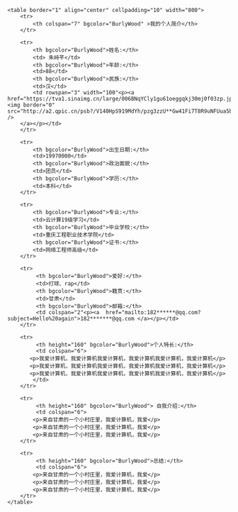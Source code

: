 <html>
	<head>
		<meta charset="utf-8">
		<title>简历</title>
	</head>
 
<body background=https://tva4.sinaimg.cn/mw1024/006BNqYCly1gu61oegq8sj30mj0gw74w.jpg
>
 
	<table border="1" align="center" cellpadding="10" width="800">
		<tr>
			<th colspan="7" bgcolor="BurlyWood" >我的个人简介</th>
		</tr>
 
		<tr>
			<th bgcolor="BurlyWood">姓名:</th>
			<td> 朱峙芊</td>
			<th bgcolor="BurlyWood">年龄:</th>
			<td>88</td>
			<th bgcolor="BurlyWood">民族:</th>
			<td>汉</td>
			<td rowspan="3" width="100"<p><a href="https://tva1.sinaimg.cn/large/006BNqYCly1gu61oeggqkj30mj0f03zp.jpg"><img border="0" src="http://a2.qpic.cn/psb?/V140HpS919MdYh/pzg3zzU**Gw41Fi7T8R9uNFUua5brWbnD3N9Bf8UPKI!/b/dAkBAAAAAAAA&bo=eAB4AAAAAAAFByQ!&rf=viewer_4" />
		</a></p></td>
		</tr>
 
		<tr>
			<th bgcolor="BurlyWood">出生日期:</th>
			<td>19970000</td>
			<th bgcolor="BurlyWood">政治面貌:</th>
			<td>团员</td>
			<th bgcolor="BurlyWood">学历:</th>
			<td>本科</td>
		</tr>
 
		<tr>
			<th bgcolor="BurlyWood">专业:</th>
			<td>云计算19级学习</td>
			<th bgcolor="BurlyWood">毕业学校:</th>
			<td>重庆工程职业技术学院</td>
			<th bgcolor="BurlyWood">证书:</th>
			<td>网络工程师高级</td>
		</tr>
 
		<tr>
			 <th bgcolor="BurlyWood">爱好:</th>
			 <td>打球、rap</td>
			 <th bgcolor="BurlyWood">籍贯:</th>
			 <td>甘肃</td>
			 <th bgcolor="BurlyWood">邮箱:</th>
			 <td colspan="2"<p><a  href="mailto:182******@qq.com?subject=Hello%20again">182*******@qq.com </a></p></td>
		</tr>
 
		<tr>
			 <th height="160" bgcolor="BurlyWood">个人特长:</th>
			 <td colspan="6">
		   <p>我爱计算机，我爱计算机我爱计算机，我爱计算机我爱计算机，我爱计算机</p>
		   <p>我爱计算机，我爱计算机我爱计算机，我爱计算机我爱计算机，我爱计算机</p>
		   <p>我爱计算机，我爱计算机我爱计算机，我爱计算机我爱计算机，我爱计算机</p>
			</td>
		</tr>
 
		<tr>
			 <th height="160" bgcolor="BurlyWood"> 自我介绍:</th>
			 <td colspan="6">
			<p>来自甘肃的一个小村庄里，我爱计算机，我爱</p>
			<p>来自甘肃的一个小村庄里，我爱计算机，我爱</p>
			<p>来自甘肃的一个小村庄里，我爱计算机，我爱</p>
		</tr>
 
		<tr>
			 <th height="160" bgcolor="BurlyWood">总结:</th>
			 <td colspan="6">
			<p>来自甘肃的一个小村庄里，我爱计算机，我爱</p>
			<p>来自甘肃的一个小村庄里，我爱计算机，我爱</p>
			<p>来自甘肃的一个小村庄里，我爱计算机，我爱</p>
		</tr>
	</table>
</body>
 
</html>
